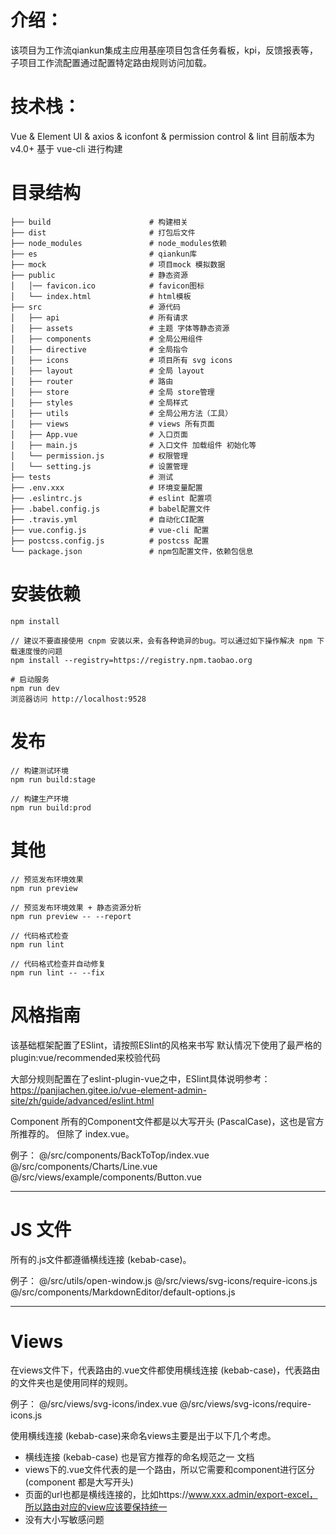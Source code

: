 # 介绍：
该项目为工作流qiankun集成主应用基座项目包含任务看板，kpi，反馈报表等，子项目工作流配置通过配置特定路由规则访问加载。
# 技术栈：
Vue & Element UI & axios & iconfont & permission control & lint 目前版本为 v4.0+ 基于 vue-cli 进行构建

# 目录结构
```
├── build                      # 构建相关
├── dist                       # 打包后文件
├── node_modules               # node_modules依赖
├── es                         # qiankun库
├── mock                       # 项目mock 模拟数据
├── public                     # 静态资源
│   │── favicon.ico            # favicon图标
│   └── index.html             # html模板
├── src                        # 源代码
│   ├── api                    # 所有请求
│   ├── assets                 # 主题 字体等静态资源
│   ├── components             # 全局公用组件
│   ├── directive              # 全局指令
│   ├── icons                  # 项目所有 svg icons
│   ├── layout                 # 全局 layout
│   ├── router                 # 路由
│   ├── store                  # 全局 store管理
│   ├── styles                 # 全局样式
│   ├── utils                  # 全局公用方法（工具）
│   ├── views                  # views 所有页面
│   ├── App.vue                # 入口页面
│   ├── main.js                # 入口文件 加载组件 初始化等
│   └── permission.js          # 权限管理
│   └── setting.js             # 设置管理
├── tests                      # 测试
├── .env.xxx                   # 环境变量配置
├── .eslintrc.js               # eslint 配置项
├── .babel.config.js           # babel配置文件
├── .travis.yml                # 自动化CI配置
├── vue.config.js              # vue-cli 配置
├── postcss.config.js          # postcss 配置
└── package.json               # npm包配置文件，依赖包信息

```

# 安装依赖
```
npm install

// 建议不要直接使用 cnpm 安装以来，会有各种诡异的bug。可以通过如下操作解决 npm 下载速度慢的问题
npm install --registry=https://registry.npm.taobao.org

# 启动服务
npm run dev
浏览器访问 http://localhost:9528
```

# 发布
```
// 构建测试环境
npm run build:stage

// 构建生产环境
npm run build:prod
```
# 其他
```
// 预览发布环境效果
npm run preview

// 预览发布环境效果 + 静态资源分析
npm run preview -- --report

// 代码格式检查
npm run lint

// 代码格式检查并自动修复
npm run lint -- --fix
```


# 风格指南

该基础框架配置了ESlint，请按照ESlint的风格来书写
默认情况下使用了最严格的plugin:vue/recommended来校验代码

大部分规则配置在了eslint-plugin-vue之中，ESlint具体说明参考：
https://panjiachen.gitee.io/vue-element-admin-site/zh/guide/advanced/eslint.html

Component
所有的Component文件都是以大写开头 (PascalCase)，这也是官方所推荐的。
但除了 index.vue。

例子：
@/src/components/BackToTop/index.vue
@/src/components/Charts/Line.vue
@/src/views/example/components/Button.vue

----------------------------------------
# JS 文件
所有的.js文件都遵循横线连接 (kebab-case)。

例子：
@/src/utils/open-window.js
@/src/views/svg-icons/require-icons.js
@/src/components/MarkdownEditor/default-options.js

----------------------------------------
# Views
在views文件下，代表路由的.vue文件都使用横线连接 (kebab-case)，代表路由的文件夹也是使用同样的规则。

例子：
@/src/views/svg-icons/index.vue
@/src/views/svg-icons/require-icons.js

使用横线连接 (kebab-case)来命名views主要是出于以下几个考虑。

- 横线连接 (kebab-case) 也是官方推荐的命名规范之一 文档
- views下的.vue文件代表的是一个路由，所以它需要和component进行区分(component 都是大写开头) 
- 页面的url也都是横线连接的，比如https://www.xxx.admin/export-excel，所以路由对应的view应该要保持统一
- 没有大小写敏感问题
